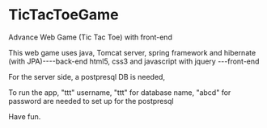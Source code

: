 TicTacToeGame
=============

Advance Web Game (Tic Tac Toe) with front-end

This web game uses java, Tomcat server, spring framework and hibernate (with JPA)----back-end
html5, css3 and javascript with jquery ---front-end

For the server side, a postpresql DB is needed,

To run the app, "ttt" username, "ttt" for database name, "abcd" for password are needed to set up for the postpresql

Have fun.
